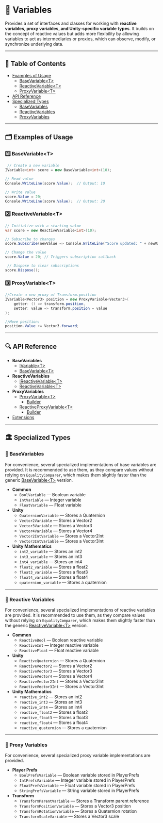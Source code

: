 # 🧩 Variables

Provides a set of interfaces and classes for working with **reactive variables, proxy variables, and Unity-specific
variable types**. It builds on the concept of reactive values but adds more flexibility by allowing variables to act as
intermediaries or proxies, which can observe, modify, or synchronize underlying data.

---

## 📑 Table of Contents

- [Examples of Usage](#-examples-of-usage)
    - [BaseVariable\<T>](#ex1)
    - [ReactiveVariable\<T>](#ex2)
    - [ProxyVariable\<T>](#ex3)
- [API Reference](#-api-reference)
- [Specialized Types](#-specialized-types)
    - [BaseVariables](#-basevariables)
    - [ReactiveVariables](#-reactive-variables)
    - [ProxyVariables](#-proxy-variables)

---

## 🗂 Examples of Usage

<div id="ex1"></div>

### 1️⃣ BaseVariable\<T>

```csharp
 // Create a new variable
IVariable<int> score = new BaseVariable<int>(10);

// Read value
Console.WriteLine(score.Value);  // Output: 10

// Write value
score.Value = 20;
Console.WriteLine(score.Value);  // Output: 20
```

<div id="ex2"></div>

### 2️⃣ ReactiveVariable\<T>

```csharp
// Initialize with a starting value
var score = new ReactiveVariable<int>(10);

// Subscribe to changes
score.Subscribe(newValue => Console.WriteLine("Score updated: " + newValue));

// Change the value
score.Value = 20; // Triggers subscription callback

 // Dispose to clear subscriptions
score.Dispose();
```

<div id="ex3"></div>

### 3️⃣ ProxyVariable\<T>

```csharp
//Create a new proxy of Transform.position
IVariable<Vector3> position = new ProxyVariable<Vector3>(
    getter: () => transform.position,
    setter: value => transform.position = value
);

//Move position:
position.Value += Vector3.forward; 
```

---

## 🔍 API Reference

- **BaseVariables**
    - [IVariable&lt;T&gt;](IVariable.md) <!-- + -->
    - [BaseVariable&lt;T&gt;](BaseVariable.md) <!-- + -->
- **ReactiveVariables**
    - [IReactiveVariable&lt;T&gt;](IReactiveVariable.md) <!-- + -->
    - [ReactiveVariable&lt;T&gt;](ReactiveVariable.md) <!-- + -->
- **ProxyVariables**
    - [ProxyVariable&lt;T&gt;](ProxyVariable.md) <!-- + -->
      - [Builder](ProxyVariableBuilder.md)
    - [ReactiveProxyVariable&lt;T&gt;](ReactiveProxyVariable.md)  <!-- + -->
      - [Builder](ReactiveProxyVariableBuilder.md)
- [Extensions](Extensions.md)

---

<div id="-specialized-types"></div>

## 🏛️ Specialized Types

### 🧩 BaseVariables

For convenience, several specialized implementations of base variables are provided. It is recommended to use them, as
they compare values without relying on `EqualityComparer`, which makes them slightly faster than the generic
[BaseVariable&lt;T&gt;](BaseVariable.md) version.

- **Common**
    - `BoolVariable` — Boolean variable
    - `IntVariable` — Integer variable
    - `FloatVariable` — Float variable
- **Unity**
    - `QuaternionVariable` — Stores a Quaternion
    - `Vector2Variable` — Stores a Vector2
    - `Vector3Variable` — Stores a Vector3
    - `Vector4Variable` — Stores a Vector4
    - `Vector2IntVariable` — Stores a Vector2Int
    - `Vector3IntVariable` — Stores a Vector3Int
- **Unity Mathematics**
    - `int2_variable` — Stores an int2
    - `int3_variable` — Stores an int3
    - `int4_variable` — Stores an int4
    - `float2_variable` — Stores a float2
    - `float3_variable` — Stores a float3
    - `float4_variable` — Stores a float4
    - `quaternion_variable` — Stores a quaternion

---

### 🧩 Reactive Variables

For convenience, several specialized implementations of reactive variables are provided. It is recommended to use them,
as they compare values without relying on `EqualityComparer`, which makes them slightly faster than the generic
[ReactiveVariable&lt;T&gt;](ReactiveVariable.md) version.

- **Common**
    - `ReactiveBool` — Boolean reactive variable
    - `ReactiveInt` — Integer reactive variable
    - `ReactiveFloat` — Float reactive variable
- **Unity**
    - `ReactiveQuaternion` — Stores a Quaternion
    - `ReactiveVector2` — Stores a Vector2
    - `ReactiveVector3` — Stores a Vector3
    - `ReactiveVector4` — Stores a Vector4
    - `ReactiveVector2Int` — Stores a Vector2Int
    - `ReactiveVector3Int` — Stores a Vector3Int
- **Unity Mathematics**
    - `reactive_int2` — Stores an int2
    - `reactive_int3` — Stores an int3
    - `reactive_int4` — Stores an int4
    - `reactive_float2` — Stores a float2
    - `reactive_float3` — Stores a float3
    - `reactive_float4` — Stores a float4
    - `reactive_quaternion` — Stores a quaternion

---

### 🧩 Proxy Variables

For convenience, several specialized proxy variable implementations are provided.

- **Player Prefs**
    - `BoolPrefsVariable` — Boolean variable stored in PlayerPrefs
    - `IntPrefsVariable` — Integer variable stored in PlayerPrefs
    - `FloatPrefsVariable` — Float variable stored in PlayerPrefs
    - `StringPrefsVariable` — String variable stored in PlayerPrefs
- **Transform**
    - `TransformParentVariable` — Stores a Transform parent reference
    - `TransformPositionVariable` — Stores a Vector3 position
    - `TransformRotationVariable` — Stores a Quaternion rotation
    - `TransformScaleVariable` — Stores a Vector3 scale